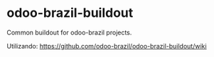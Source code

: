 # odoo-brazil-buildout
Common buildout for odoo-brazil projects.


Utilizando: https://github.com/odoo-brazil/odoo-brazil-buildout/wiki

 
